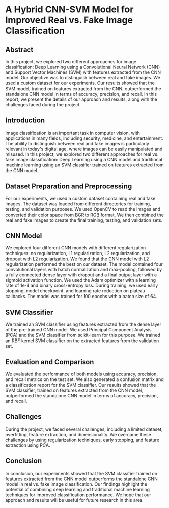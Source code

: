# A Hybrid CNN-SVM Model for Improved Real vs. Fake Image Classification

## Abstract
In this project, we explored two different approaches for image classification: Deep Learning using a Convolutional Neural Network (CNN) and Support Vector Machines (SVM) with features extracted from the CNN model. Our objective was to distinguish between real and fake images. We used a custom dataset for our experiments. Our results showed that the SVM model, trained on features extracted from the CNN, outperformed the standalone CNN model in terms of accuracy, precision, and recall. In this report, we present the details of our approach and results, along with the challenges faced during the project.

## Introduction
Image classification is an important task in computer vision, with applications in many fields, including security, medicine, and entertainment. The ability to distinguish between real and fake images is particularly relevant in today's digital age, where images can be easily manipulated and misused. In this project, we explored two different approaches for real vs. fake image classification: Deep Learning using a CNN model and traditional machine learning using an SVM classifier trained on features extracted from the CNN model.

## Dataset Preparation and Preprocessing
For our experiments, we used a custom dataset containing real and fake images. The dataset was loaded from different directories for training, testing, and validation purposes. We used OpenCV to read the images and converted their color space from BGR to RGB format. We then combined the real and fake images to create the final training, testing, and validation sets.

## CNN Model
We explored four different CNN models with different regularization techniques: no regularization, L1 regularization, L2 regularization, and dropout with L2 regularization. We found that the CNN model with L2 regularization performed the best on our dataset. The model contained four convolutional layers with batch normalization and max-pooling, followed by a fully connected dense layer with dropout and a final output layer with a sigmoid activation function. We used the Adam optimizer with a learning rate of 1e-4 and binary cross-entropy loss. During training, we used early stopping, model checkpoint, and learning rate reduction on plateau callbacks. The model was trained for 100 epochs with a batch size of 64.

## SVM Classifier
We trained an SVM classifier using features extracted from the dense layer of the pre-trained CNN model. We used Principal Component Analysis (PCA) and the SVM classifier from scikit-learn for this purpose. We trained an RBF kernel SVM classifier on the extracted features from the validation set.

## Evaluation and Comparison
We evaluated the performance of both models using accuracy, precision, and recall metrics on the test set. We also generated a confusion matrix and a classification report for the SVM classifier. Our results showed that the SVM classifier, trained on features extracted from the CNN model, outperformed the standalone CNN model in terms of accuracy, precision, and recall.

## Challenges
During the project, we faced several challenges, including a limited dataset, overfitting, feature extraction, and dimensionality. We overcame these challenges by using regularization techniques, early stopping, and feature extraction using PCA.

## Conclusion
In conclusion, our experiments showed that the SVM classifier trained on features extracted from the CNN model outperforms the standalone CNN model in real vs. fake image classification. Our findings highlight the potential of combining deep learning and traditional machine learning techniques for improved classification performance. We hope that our approach and results will be useful for future research in this area.

